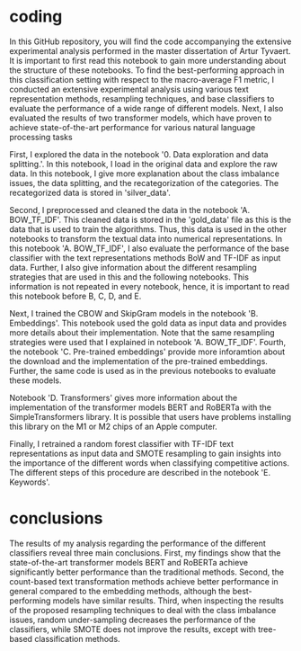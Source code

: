 # coding
In this GitHub repository, you will find the code accompanying the extensive experimental analysis performed in the master dissertation of Artur Tyvaert.
It is important to first read this notebook to gain more understanding about the structure of these notebooks. To find the best-performing approach in this classification setting with respect to the macro-average F1 metric, I conducted an extensive experimental analysis using various text representation methods, resampling techniques, and base classifiers to evaluate the performance of a wide range of different models. Next, I also evaluated the results of two transformer models, which have proven to achieve state-of-the-art performance for various natural language processing tasks

First, I explored the data in the notebook '0. Data exploration and data splitting.'. In this notebook, I load in the original data and explore the raw data. In this notebook, I give more explanation about the class imbalance issues, the data splitting, and the recategorization of the categories. The recategorized data is stored in 'silver_data'.

Second, I preprocessed and cleaned the data in the notebook 'A. BOW_TF_IDF'. This cleaned data is stored in the 'gold_data' file as this is the data that is used to train the algorithms. Thus, this data is used in the other notebooks to transform the textual data into numerical representations. In this notebook 'A. BOW_TF_IDF', I also evaluate the performance of the base classifier with the text representations methods BoW and TF-IDF as input data. Further, I also give information about the different resampling strategies that are used in this and the following notebooks. This information is not repeated in every notebook, hence, it is important to read this notebook before B, C, D, and E.

Next, I trained the CBOW and SkipGram models in the notebook 'B. Embeddings'. This notebook used the gold data as input data and provides more details about their implementation. Note that the same resampling strategies were used that I explained in notebook 'A. BOW_TF_IDF'. Fourth, the notebook 'C. Pre-trained embeddings' provide more inforamtion about the download and the implementation of the pre-trained embeddings. Further, the same code is used as in the previous notebooks to evaluate these models.

Notebook 'D. Transformers' gives more information about the implementation of the transformer models BERT and RoBERTa with the SimpleTransformers library. It is possible that users have problems installing this library on the M1 or M2 chips of an Apple computer.

Finally, I retrained a random forest classifier with TF-IDF text representations as input data and SMOTE resampling to gain insights into the importance of the different words when classifying competitive actions. The different steps of this procedure are described in the notebook 'E. Keywords'.


# conclusions

The results of my analysis regarding the performance of the different classifiers reveal three main conclusions. First, my findings show that the state-of-the-art transformer models BERT and RoBERTa achieve significantly better performance than the traditional methods. Second, the count-based text transformation methods achieve better performance in general compared to the embedding methods, although the best-performing models have similar results. Third, when inspecting the results of the proposed resampling techniques to deal with the class imbalance issues, random under-sampling decreases the performance of the classifiers, while SMOTE does not improve the results, except with tree-based classification methods.
